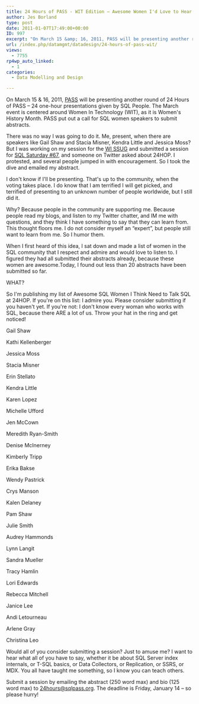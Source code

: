 ```yaml
---
title: 24 Hours of PASS - WIT Edition – Awesome Women I'd Love to Hear Talk SQL
author: Jes Borland
type: post
date: 2011-01-07T17:49:00+00:00
ID: 997
excerpt: "On March 15 &amp; 16, 2011, PASS will be presenting another round of 24 Hours of PASS - 24 one-hour presentations given by SQL People. The March event is centered around Women In Technology (WIT), as it is Women's History Month. PASS put out a call for&hellip;"
url: /index.php/datamgmt/datadesign/24-hours-of-pass-wit/
views:
  - 7755
rp4wp_auto_linked:
  - 1
categories:
  - Data Modelling and Design

---
```

On March 15 & 16, 2011, [PASS][1] will be presenting another round of 24 Hours of PASS – 24 one-hour presentations given by SQL People. The March event is centered around Women In Technology (WIT), as it is Women's History Month. PASS put out a call for SQL women speakers to submit abstracts. 

There was no way I was going to do it. Me, present, when there are speakers like Gail Shaw and Stacia Misner, Kendra Little and Jessica Moss? But I was working on my session for the [WI SSUG][2] and submitted a session for [SQL Saturday #67][3], and someone on Twitter asked about 24HOP. I protested, and several people jumped in with encouragement. So I took the dive and emailed my abstract. 

I don't know if I'll be presenting. That's up to the community, when the voting takes place. I do know that I am terrified I will get picked, and terrified of presenting to an unknown number of people worldwide, but I still did it. 

Why? Because people in the community are supporting me. Because people read my blogs, and listen to my Twitter chatter, and IM me with questions, and they think I have something to say that they can learn from. This thought floors me. I do not consider myself an “expert”, but people still want to learn from me. So I humor them. 

When I first heard of this idea, I sat down and made a list of women in the SQL community that I respect and admire and would love to listen to. I figured they had all submitted their abstracts already, because these women are awesome.Today, I found out less than 20 abstracts have been submitted so far. 

WHAT? 

So I'm publishing my list of Awesome SQL Women I Think Need to Talk SQL at 24HOP. If you're on this list: I admire you. Please consider submitting if you haven't yet. If you're not: I don't know every woman who works with SQL, because there ARE a lot of us. Throw your hat in the ring and get noticed! 

Gail Shaw
  
Kathi Kellenberger
  
Jessica Moss
  
Stacia Misner
  
Erin Stellato
  
Kendra Little
  
Karen Lopez
  
Michelle Ufford
  
Jen McCown
  
Meredith Ryan-Smith
  
Denise McInerney
  
Kimberly Tripp
  
Erika Bakse
  
Wendy Pastrick
  
Crys Manson
  
Kalen Delaney
  
Pam Shaw
  
Julie Smith
  
Audrey Hammonds
  
Lynn Langit
  
Sandra Mueller
  
Tracy Hamlin
  
Lori Edwards
  
Rebecca Mitchell
  
Janice Lee
  
Andi Letourneau
  
Arlene Gray
  
Christina Leo

Would all of you consider submitting a session? Just to amuse me? I want to hear what all of you have to say, whether it be about SQL Server index internals, or T-SQL basics, or Data Collectors, or Replication, or SSRS, or MDX. You all have taught me something, so I know you can teach others. 

Submit a session by emailing the abstract (250 word max) and bio (125 word max) to 24hours@sqlpass.org. The deadline is Friday, January 14 – so please hurry!

 [1]: http://sqlpass.org
 [2]: http://wisconsin.sqlpass.org
 [3]: http://www.sqlsaturday.com/67/eventhome.aspx